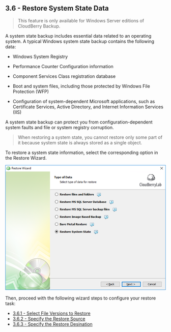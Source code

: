 ## 3.6 - Restore System State Data

> This feature is only available for Windows Server editions of CloudBerry Backup.

A system state backup includes essential data related to an operating system. A typical Windows system state backup contains the following data:

* Windows System Registry

* Performance Counter Configuration information

* Component Services Class registration database

* Boot and system files, including those protected by Windows File Protection \(WFP\)

* Configuration of system-dependent Microsoft applications, such as Certificate Services, Active Directory, and Internet Information Services \(IIS\)

A system state backup can protect you from configuration-dependent system faults and file or system registry corruption.

> When restoring a system state, you cannot restore only some part of it because system state is always stored as a single object.

To restore a system state information, select the corresponding option in the Restore Wizard.

![](/assets/restore-system-state-choice.png)

Then, proceed with the following wizard steps to configure your restore task:

* [3.6.1 - Select File Versions to Restore](/chapter1/step-3-choose-data-to-restore/35-restore-system-state-data/361-select-the-backup-type.md)
* [3.6.2 - Specify the Restore Source](/chapter1/step-3-choose-data-to-restore/35-restore-system-state-data/362-select-an-intermediate-storage.md)
* [3.6.3 - Specify the Restore Desination](/chapter1/step-3-choose-data-to-restore/35-restore-system-state-data/363-check-network-shares.md)



